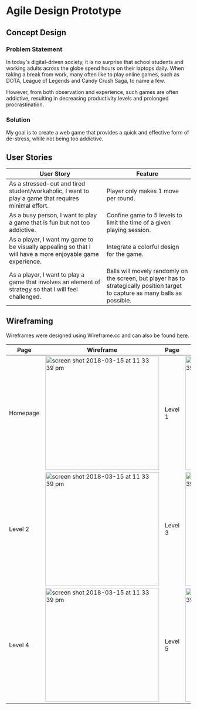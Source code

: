 # Agile Design Prototype

## Concept Design

### Problem Statement

In today's digital-driven society, it is no surprise that school students and working adults across the globe spend hours on their laptops daily. When taking a break from work, many often like to play online games, such as DOTA, League of Legends and Candy Crush Saga, to name a few.

However, from both observation and experience, such games are often addictive, resulting in decreasing productivity levels and prolonged procrastination.

### Solution
My goal is to create a web game that provides a quick and effective form of de-stress, while not being too addictive.

## User Stories

| User Story | Feature |
| ------------ | ------------------ |
| As a stressed-out and tired student/workaholic, I want to play a game that requires minimal effort. | Player only makes 1 move per round. |
| As a busy person, I want to play a game that is fun but not too addictive. |Confine game to 5 levels to limit the time of a given playing session. |
| As a player, I want my game to be visually appealing so that I will have a more enjoyable game experience. | Integrate a colorful design for the game. |
| As a player, I want to play a game that involves an element of strategy so that I will feel challenged. | Balls will movely randomly on the screen, but player has to strategically position target to capture as many balls as possible. |

## Wireframing

Wireframes were designed using Wireframe.cc and can also be found [here](https://wireframe.cc/pro/pp/d5cfc292d150803).

| Page | Wireframe | Page | Wireframe |
| -------- | ------------- | ------------- | ------------- |
| Homepage | <img width="310" alt="screen shot 2018-03-15 at 11 33 39 pm" src="https://user-images.githubusercontent.com/22549537/37556203-a0d5c500-2a2d-11e8-84a1-714a7ccab937.png">  | Level 1  | <img width="310" alt="screen shot 2018-03-15 at 11 33 39 pm" src="https://user-images.githubusercontent.com/22549537/37556206-a5d539a0-2a2d-11e8-8de2-f9d19823a063.png">  |
| Level 2 | <img width="310" alt="screen shot 2018-03-15 at 11 33 39 pm" src="https://user-images.githubusercontent.com/22549537/37556207-a60b2c68-2a2d-11e8-896c-9b5b5fd19828.png">  | Level 3  | <img width="310" alt="screen shot 2018-03-15 at 11 33 39 pm" src="https://user-images.githubusercontent.com/22549537/37556208-a63b17de-2a2d-11e8-94a5-5077b9b05f0c.png">  |
| Level 4  | <img width="310" alt="screen shot 2018-03-15 at 11 33 39 pm" src="https://user-images.githubusercontent.com/22549537/37556209-a668e2fe-2a2d-11e8-9bbf-7ee1cba8e19b.png">  | Level 5  | <img width="310" alt="screen shot 2018-03-15 at 11 33 39 pm" src="https://user-images.githubusercontent.com/22549537/37556211-aacc7900-2a2d-11e8-8c7e-118348860ddc.png">  |
